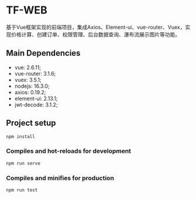 # TF-WEB

基于Vue框架实现的前端项目，集成Axios、Element-ui、vue-router、Vuex，实现价格计算、创建订单、权限管理、后台数据查询、瀑布流展示图片等功能。

## Main Dependencies

- vue: 2.6.11;
- vue-router: 3.1.6;
- vuex: 3.5.1;
- nodejs: 16.3.0;
- axios: 0.19.2;
- element-ui: 2.13.1;
- jwt-decode: 3.1.2;
       

## Project setup
```
npm install
```

### Compiles and hot-reloads for development
```
npm run serve
```

### Compiles and minifies for production
```
npm run test
```
